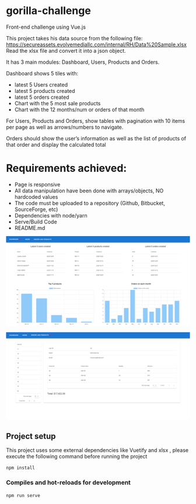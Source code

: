 # gorilla-challenge
Front-end challenge using Vue.js

This project takes his data source from the following file: https://secureassets.evolvemediallc.com/internal/RH/Data%20Sample.xlsx
Read the xlsx file and convert it into a json object.

It has 3 main modules: Dashboard, Users, Products and Orders.

Dashboard shows 5 tiles with:
  * latest 5 Users created
  * latest 5 products created
  * latest 5 orders created
  * Chart with the 5 most sale products
  * Chart with the 12 months/num or orders of that month
  
For Users, Products and Orders, show tables with pagination with 10 items per page as well as arrows/numbers to navigate.

Orders should show the user’s information as well as the list of products of that order and display the calculated total

# Requirements achieved:
  * Page is responsive
  * All data manipulation have been done with arrays/objects, NO hardcoded values
  * The code must be uploaded to a repository (Github, Bitbucket, SourceForge, etc) 
  * Dependencies with node/yarn
  * Serve/Build Code
  * README.md

![](images/screen_1.png)

![](images/screen_2.png)

## Project setup
This project uses some external dependencies like Vuetify and xlsx , please execute the following command before running the project
```
npm install
```

### Compiles and hot-reloads for development
```
npm run serve
```


